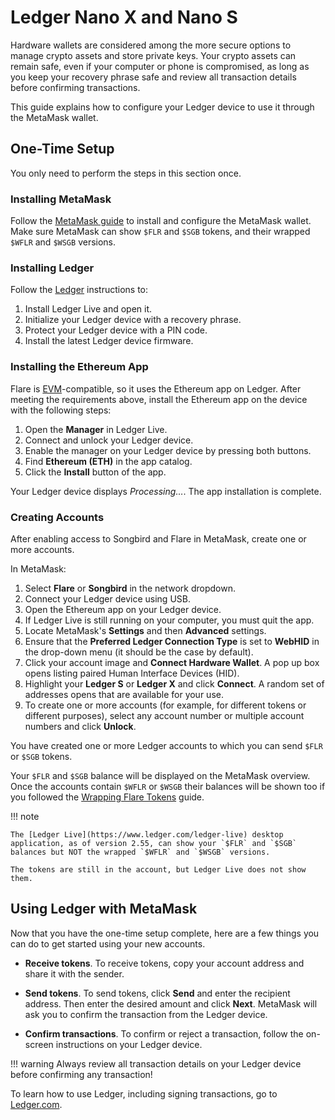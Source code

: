 # Ledger Nano X and Nano S

Hardware wallets are considered among the more secure options to manage crypto assets and store private keys.
Your crypto assets can remain safe, even if your computer or phone is compromised, as long as you keep your recovery phrase safe and review all transaction details before confirming transactions.

This guide explains how to configure your Ledger device to use it through the MetaMask wallet.

## One-Time Setup

You only need to perform the steps in this section once.

### Installing MetaMask

Follow the [MetaMask guide](./how-to-access-flare-network-with-metamask.md) to install and configure the MetaMask wallet.
Make sure MetaMask can show `$FLR` and `$SGB` tokens, and their wrapped `$WFLR` and `$WSGB` versions.

### Installing Ledger

Follow the [Ledger](https://www.ledger.com/start) instructions to:

1. Install Ledger Live and open it.
2. Initialize your Ledger device with a recovery phrase.
3. Protect your Ledger device with a PIN code.
4. Install the latest Ledger device firmware.

### Installing the Ethereum App

Flare is [EVM](glossary.md#evm)-compatible, so it uses the Ethereum app on Ledger.
After meeting the requirements above, install the Ethereum app on the device with the following steps:

1. Open the **Manager** in Ledger Live.
2. Connect and unlock your Ledger device.
3. Enable the manager on your Ledger device by pressing both buttons.
4. Find **Ethereum (ETH)** in the app catalog.
5. Click the **Install** button of the app.

Your Ledger device displays _Processing…_.
The app installation is complete.

### Creating Accounts

After enabling access to Songbird and Flare in MetaMask, create one or more accounts.

In MetaMask:

1. Select **Flare** or **Songbird** in the network dropdown.
2. Connect your Ledger device using USB.
3. Open the Ethereum app on your Ledger device.
4. If Ledger Live is still running on your computer, you must quit the app.
5. Locate MetaMask's **Settings** and then **Advanced** settings.
6. Ensure that the **Preferred Ledger Connection Type** is set to **WebHID** in the drop-down menu (it should be the case by default).
7. Click your account image and **Connect Hardware Wallet**.
A pop up box opens listing paired Human Interface Devices (HID).
8. Highlight your **Ledger S** or **Ledger X** and click **Connect**.
A random set of addresses opens that are available for your use.
9. To create one or more accounts (for example, for different tokens or different purposes), select any account number or multiple account numbers and click **Unlock**.

You have created one or more Ledger accounts to which you can send `$FLR` or `$SGB` tokens.

Your `$FLR` and `$SGB` balance will be displayed on the MetaMask overview.
Once the accounts contain `$WFLR` or `$WSGB` their balances will be shown too if you followed the [Wrapping Flare Tokens](../wrapping-tokens.md) guide.

!!! note

    The [Ledger Live](https://www.ledger.com/ledger-live) desktop application, as of version 2.55, can show your `$FLR` and `$SGB` balances but NOT the wrapped `$WFLR` and `$WSGB` versions.

    The tokens are still in the account, but Ledger Live does not show them.

## Using Ledger with MetaMask

Now that you have the one-time setup complete, here are a few things you can do to get started using your new accounts.

* **Receive tokens**.
To receive tokens, copy your account address and share it with the sender.

* **Send tokens**.
To send tokens, click **Send** and enter the recipient address.
Then enter the desired amount and click **Next**.
MetaMask will ask you to confirm the transaction from the Ledger device.

* **Confirm transactions**.
To confirm or reject a transaction, follow the on-screen instructions on your Ledger device.

!!! warning
    Always review all transaction details on your Ledger device before confirming any transaction!

To learn how to use Ledger, including signing transactions, go to [Ledger.com](https://www.ledger.com/).

